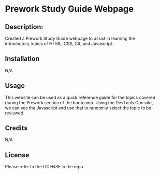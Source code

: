 # Prework Study Guide Webpage

## Description: 

Created a Prework Study Guide webpage to assist in learning the introductory topics of HTML, CSS, Git, and Javascript. 

## Installation

N/A

## Usage

This website can be used as a quick reference guide for the topics covered during the Prework section of the bootcamp. Using the DevTools Console, we can see the Javascript and use that to randomly select the topic to be reviewed. 

## Credits

N/A

## License

Please refer to the LICENSE in the repo.
